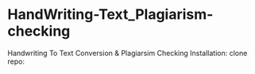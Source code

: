 # HandWriting-Text_Plagiarism-checking
Handwriting To Text Conversion &amp; Plagiarsim Checking
Installation:
clone repo:
      
      
